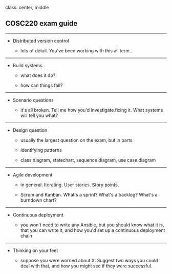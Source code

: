 class: center, middle

## COSC220 exam guide

---

* Distributed version control 

  - lots of detail. You've been working with this all term...

---

* Build systems

  - what does it do?

  - how can things fail?

---

* Scenario questions

  - it's all broken. Tell me how you'd investigate fixing it. What systems will tell you what?

---


* Design question

  - usually the largest question on the exam, but in parts

  - identifying patterns

  - class diagram, statechart, sequence diagram, use case diagram

---

* Agile development

  - in general. Iterating. User stories. Story points. 

  - Scrum and Kanban.  What's a sprint? What's a backlog?  What's a burndown chart?

---

* Continuous deployment

  - you won't need to write any Ansible, but you should know what it is, that you can write it, and how you'd set up a continuous deployment chain

---

* Thinking on your feet

  - suppose you were worried about X. Suggest two ways you could deal with that, and how you might see if they were successful.

 